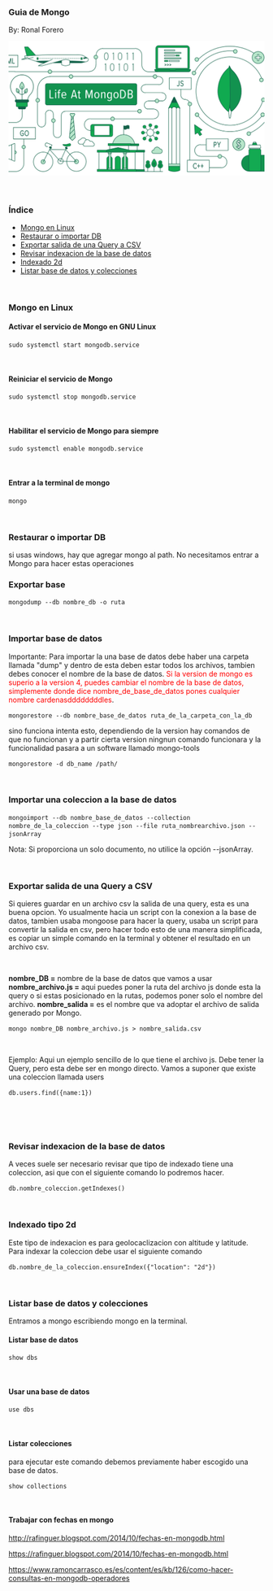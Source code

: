 

### Guia de Mongo
By: Ronal Forero
<p align="center"><img src="https://github.com/l337quez/mongo/blob/master/img/og-meta-vnnknnoyi0.png?raw=true"></p>  

<br/>

### Índice 
* [Mongo en Linux](#item1)
* [Restaurar o importar DB](#item2)
* [Exportar salida de una Query a CSV](#item2.1)
* [Revisar indexacion de la base de datos](#item3)
* [Indexado 2d](#item4)
* [Listar base de datos y colecciones](#item5)

<br/>

<a name="item1"></a>
### Mongo en Linux
#### Activar el servicio de Mongo en GNU Linux
```
sudo systemctl start mongodb.service
```
<br/>


#### Reiniciar el servicio de Mongo
```
sudo systemctl stop mongodb.service
```
<br/>

#### Habilitar el servicio de Mongo para siempre
```
sudo systemctl enable mongodb.service
```
<br/>

#### Entrar a la terminal de mongo
```
mongo
```
<br/>

<a name="item2"></a>
### Restaurar o importar DB
si usas windows, hay que agregar mongo al path.
No necesitamos entrar a Mongo para hacer estas operaciones
### Exportar base
```
mongodump --db nombre_db -o ruta
```
<br/>

### Importar base de datos
Importante: Para importar la una base de datos debe haber una carpeta llamada "dump" y dentro de esta deben estar todos los archivos, tambien debes conocer el nombre de la base de datos.
<span style="color:red">Si la version de mongo es superio a la version 4, puedes cambiar el nombre de la base de datos, simplemente donde dice nombre_de_base_de_datos pones cualquier nombre</span> 
 <span style="color:red">cardenasddddddddles</span>.

```
mongorestore --db nombre_base_de_datos ruta_de_la_carpeta_con_la_db
```
sino funciona intenta esto, dependiendo de la version hay comandos de que no funcionan y a partir cierta version ningnun comando funcionara y
la funcionalidad pasara a un software llamado mongo-tools
```
mongorestore -d db_name /path/
```

<br/>

<a name="item2.1"></a>
### Importar una coleccion a la base de datos

```
mongoimport --db nombre_base_de_datos --collection nombre_de_la_coleccion --type json --file ruta_nombrearchivo.json --jsonArray
```

Nota: Si proporciona un solo documento, no utilice la opción --jsonArray.

<br/>

### Exportar salida de una Query a CSV
Si quieres guardar en un archivo csv la salida de una query, esta es una buena opcion. Yo usualmente hacia un script con la conexion a la base de datos, tambien usaba mongoose para hacer la query, usaba un script para convertir la salida en csv, pero hacer todo esto de una manera simplificada, es copiar un simple comando en la terminal y obtener el resultado en un archivo csv.

<br/>

**nombre_DB =** nombre de la base de datos que vamos a usar
**nombre_archivo.js =** aqui puedes poner la ruta del archivo js donde esta la query o si estas posicionado en la rutas, podemos poner solo el nombre del archivo.
**nombre_salida =** es el nombre que va adoptar el archivo de salida generado por Mongo.

```
mongo nombre_DB nombre_archivo.js > nombre_salida.csv
```

<br/>

Ejemplo: Aqui un ejemplo sencillo de lo que tiene el archivo js. Debe tener la Query, pero esta debe ser en mongo directo. Vamos a suponer que existe una coleccion llamada users
```
db.users.find({name:1})
```



<br/>
<br/>
<br/>

<a name="item3"></a>
### Revisar indexacion de la base de datos
A veces suele ser necesario revisar que tipo de indexado tiene una coleccion, asi que con el siguiente comando lo podremos hacer.
```
db.nombre_coleccion.getIndexes()
```

<br/>

<a name="item4"></a>
### Indexado tipo 2d
Este tipo de indexacion es para geolocaclizacion con altitude y latitude. Para indexar la coleccion debe usar el siguiente comando

```
db.nombre_de_la_coleccion.ensureIndex({"location": "2d"})
```

<br/>

<a name="item5"></a>
### Listar base de datos y colecciones
Entramos a mongo escribiendo mongo en la terminal.

#### Listar base de datos
```
show dbs
```

<br/>

#### Usar una base de datos
```
use dbs
```

<br/>

#### Listar colecciones
para ejecutar este comando debemos previamente haber escogido una base de datos.

```
show collections
```

<br/>


#### Trabajar con fechas en mongo
http://rafinguer.blogspot.com/2014/10/fechas-en-mongodb.html

https://rafinguer.blogspot.com/2014/10/fechas-en-mongodb.html

https://www.ramoncarrasco.es/es/content/es/kb/126/como-hacer-consultas-en-mongodb-operadores
